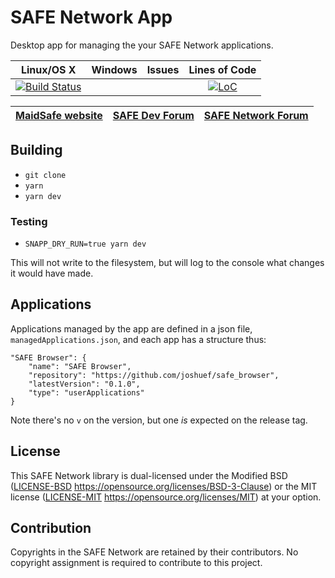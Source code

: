 # SAFE Network App

Desktop app for managing the your SAFE Network applications.

|                                                                Linux/OS X                                                                 | Windows | Issues |                                                Lines of Code                                                 |
| :---------------------------------------------------------------------------------------------------------------------------------------: | :-----: | :----: | :----------------------------------------------------------------------------------------------------------: |
| [![Build Status](https://travis-ci.com/maidsafe/safe_launchpad_app.svg?branch=master)](https://travis-ci.com/maidsafe/safe_launchpad_app) |         |        | [![LoC](https://tokei.rs/b1/github/maidsafe/safe-network-app)](https://github.com/maidsafe/safe-network-app) |

| [MaidSafe website](https://maidsafe.net) | [SAFE Dev Forum](https://forum.safedev.org) | [SAFE Network Forum](https://safenetforum.org) |
| :--------------------------------------: | :-----------------------------------------: | :--------------------------------------------: |


## Building

-   `git clone`
-   `yarn`
-   `yarn dev`

### Testing

-   `SNAPP_DRY_RUN=true yarn dev`

This will not write to the filesystem, but will log to the console what changes it would have made.

## Applications

Applications managed by the app are defined in a json file, `managedApplications.json`, and each app has a structure thus:

```
"SAFE Browser": {
    "name": "SAFE Browser",
    "repository": "https://github.com/joshuef/safe_browser",
    "latestVersion": "0.1.0",
    "type": "userApplications"
}
```

Note there's no `v` on the version, but one _is_ expected on the release tag.

## License

This SAFE Network library is dual-licensed under the Modified BSD ([LICENSE-BSD](LICENSE-BSD) https://opensource.org/licenses/BSD-3-Clause) or the MIT license ([LICENSE-MIT](LICENSE-MIT) https://opensource.org/licenses/MIT) at your option.

## Contribution

Copyrights in the SAFE Network are retained by their contributors. No copyright assignment is required to contribute to this project.
